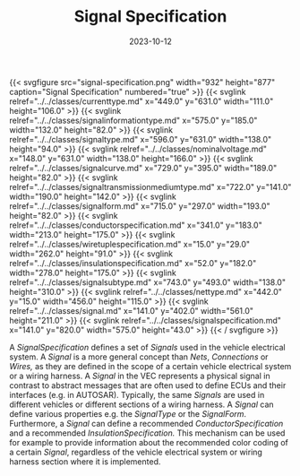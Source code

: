 ﻿---
title: Signal Specification
toc: false
type: specs
layout: diagram
date: "2023-10-12"
draft: false
specification: VEC
version: 2.1.0
documentType: "Recommendation"
elementType: Diagram
classes:
  - CurrentType
  - SignalInformationType
  - SignalType
  - NominalVoltage
  - SignalCurve
  - SignalTransmissionMediumType
  - SignalForm
  - ConductorSpecification
  - WireTupleSpecification
  - InsulationSpecification
  - SignalSubType
  - NetType
  - Signal
  - SignalSpecification
menu:
  VEC-2.1.0:    
    parent: connectivity
    identifier: connectivity/signal-specification
    weight: 1010001 

# Prev/next pager order (if `docs_section_pager` enabled in `params.toml`)
weight: 1010001
---
{{< svgfigure src="signal-specification.png" width="932" height="877" caption="Signal Specification" numbered="true" >}}
  {{< svglink relref="../../classes/currenttype.md" x="449.0" y="631.0" width="111.0" height="106.0" >}}
  {{< svglink relref="../../classes/signalinformationtype.md" x="575.0" y="185.0" width="132.0" height="82.0" >}}
  {{< svglink relref="../../classes/signaltype.md" x="596.0" y="631.0" width="138.0" height="94.0" >}}
  {{< svglink relref="../../classes/nominalvoltage.md" x="148.0" y="631.0" width="138.0" height="166.0" >}}
  {{< svglink relref="../../classes/signalcurve.md" x="729.0" y="395.0" width="189.0" height="82.0" >}}
  {{< svglink relref="../../classes/signaltransmissionmediumtype.md" x="722.0" y="141.0" width="190.0" height="142.0" >}}
  {{< svglink relref="../../classes/signalform.md" x="715.0" y="297.0" width="193.0" height="82.0" >}}
  {{< svglink relref="../../classes/conductorspecification.md" x="341.0" y="183.0" width="213.0" height="175.0" >}}
  {{< svglink relref="../../classes/wiretuplespecification.md" x="15.0" y="29.0" width="262.0" height="91.0" >}}
  {{< svglink relref="../../classes/insulationspecification.md" x="52.0" y="182.0" width="278.0" height="175.0" >}}
  {{< svglink relref="../../classes/signalsubtype.md" x="743.0" y="493.0" width="138.0" height="310.0" >}}
  {{< svglink relref="../../classes/nettype.md" x="442.0" y="15.0" width="456.0" height="115.0" >}}
  {{< svglink relref="../../classes/signal.md" x="141.0" y="402.0" width="561.0" height="211.0" >}}
  {{< svglink relref="../../classes/signalspecification.md" x="141.0" y="820.0" width="575.0" height="43.0" >}}
{{< / svgfigure >}}
<p> A <i>SignalSpecification </i>defines a set of <i>Signals</i> used in the vehicle electrical system. A <i>Signal </i>is a more general concept than <i>Nets</i>, <i>Connections</i> or <i>Wires, </i>as they are defined in the scope of a certain vehicle electrical system or a wiring harness. A <i>Signal </i>in the VEC&#160;represents a physical signal in contrast to abstract messages that are often used to define ECUs and their interfaces (e.g. in AUTOSAR). Typically, the same <i>Signals </i>are used in different vehicles or different sections of a wiring harness. A <i>Signal </i>can define various properties e.g. the <i>SignalType</i> or the <i>SignalForm</i>. Furthermore, a <i>Signal </i>can define a recommended <i>ConductorSpecification</i> and a recommended <i>InsulationSpecification. </i>This mechanism can be used for example to provide information about the recommended color coding of a certain <i>Signal</i>, regardless of the vehicle electrical system or wiring harness section where it is implemented.      </p>
